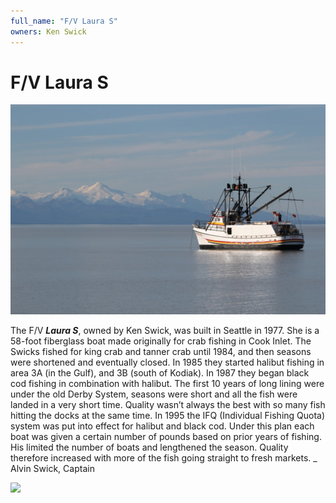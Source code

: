 ```yaml
---
full_name: "F/V Laura S"
owners: Ken Swick
---
```

# F/V Laura S

![](../assets/images/Boats/LauraS.jpg)

The F/V ***Laura S***, owned by Ken Swick, was built in Seattle in 1977. She is a 58-foot fiberglass boat made originally for crab fishing in Cook Inlet. The Swicks fished for king crab and tanner crab until 1984, and then seasons were shortened and eventually closed.  In 1985 they started halibut fishing in area 3A (in the Gulf), and 3B (south of Kodiak).  In 1987 they began black cod fishing in combination with halibut.  The first 10 years of long lining were under the old Derby System, seasons were short and all the fish were landed in a very short time.  Quality wasn’t always the best with so many fish hitting the docks at the same time.
In 1995 the IFQ (Individual Fishing Quota) system was put into effect for halibut and black cod. Under this plan each boat was given a certain number of pounds based on prior years of fishing. His limited the number of boats and lengthened the season.  Quality therefore increased with more of the fish going straight to fresh markets.   _ Alvin Swick, Captain

![](../assets/images/Boats/LauraSiced.jpg)


